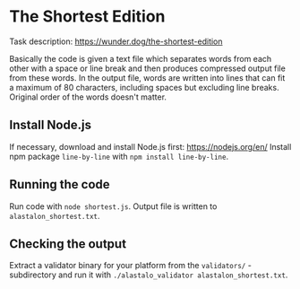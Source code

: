 # The Shortest Edition

Task description: https://wunder.dog/the-shortest-edition

Basically the code is given a text file which separates words from each other with a space or line break and then produces compressed output file from these words. In the output file, words are written into lines that can fit a maximum of 80 characters, including spaces but excluding line breaks. Original order of the words doesn't matter.

## Install Node.js

If necessary, download and install Node.js first: https://nodejs.org/en/
Install npm package `line-by-line` with `npm install line-by-line`.

## Running the code

Run code with `node shortest.js`.
Output file is written to `alastalon_shortest.txt`.

## Checking the output

Extract a validator binary for your platform from the `validators/` -subdirectory and run it
with `./alastalo_validator alastalon_shortest.txt`.